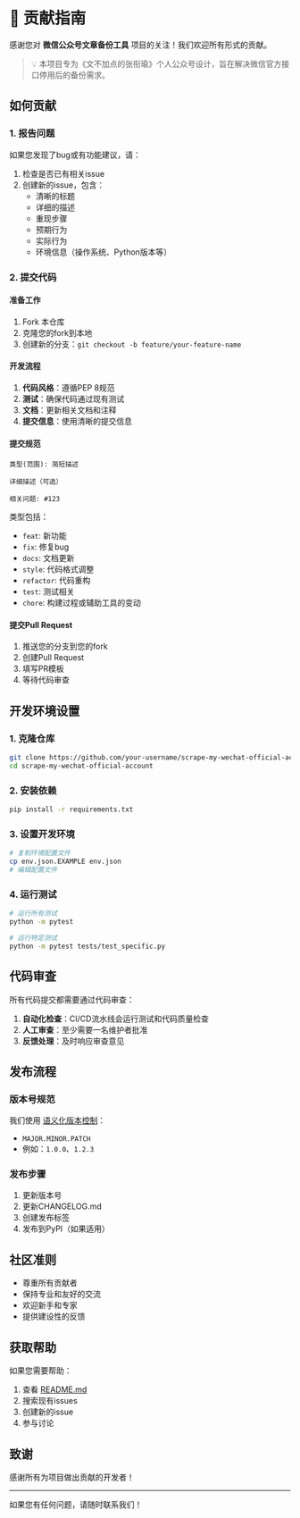 # 🤝 贡献指南

感谢您对 **微信公众号文章备份工具** 项目的关注！我们欢迎所有形式的贡献。

> 💡 本项目专为《文不加点的张衔瑜》个人公众号设计，旨在解决微信官方接口停用后的备份需求。

## 如何贡献

### 1. 报告问题

如果您发现了bug或有功能建议，请：

1. 检查是否已有相关issue
2. 创建新的issue，包含：
   - 清晰的标题
   - 详细的描述
   - 重现步骤
   - 预期行为
   - 实际行为
   - 环境信息（操作系统、Python版本等）

### 2. 提交代码

#### 准备工作

1. Fork 本仓库
2. 克隆您的fork到本地
3. 创建新的分支：`git checkout -b feature/your-feature-name`

#### 开发流程

1. **代码风格**：遵循PEP 8规范
2. **测试**：确保代码通过现有测试
3. **文档**：更新相关文档和注释
4. **提交信息**：使用清晰的提交信息

#### 提交规范

```
类型(范围): 简短描述

详细描述（可选）

相关问题: #123
```

类型包括：
- `feat`: 新功能
- `fix`: 修复bug
- `docs`: 文档更新
- `style`: 代码格式调整
- `refactor`: 代码重构
- `test`: 测试相关
- `chore`: 构建过程或辅助工具的变动

#### 提交Pull Request

1. 推送您的分支到您的fork
2. 创建Pull Request
3. 填写PR模板
4. 等待代码审查

## 开发环境设置

### 1. 克隆仓库

```bash
git clone https://github.com/your-username/scrape-my-wechat-official-account.git
cd scrape-my-wechat-official-account
```

### 2. 安装依赖

```bash
pip install -r requirements.txt
```

### 3. 设置开发环境

```bash
# 复制环境配置文件
cp env.json.EXAMPLE env.json
# 编辑配置文件
```

### 4. 运行测试

```bash
# 运行所有测试
python -m pytest

# 运行特定测试
python -m pytest tests/test_specific.py
```

## 代码审查

所有代码提交都需要通过代码审查：

1. **自动化检查**：CI/CD流水线会运行测试和代码质量检查
2. **人工审查**：至少需要一名维护者批准
3. **反馈处理**：及时响应审查意见

## 发布流程

### 版本号规范

我们使用 [语义化版本控制](https://semver.org/lang/zh-CN/)：

- `MAJOR.MINOR.PATCH`
- 例如：`1.0.0`、`1.2.3`

### 发布步骤

1. 更新版本号
2. 更新CHANGELOG.md
3. 创建发布标签
4. 发布到PyPI（如果适用）

## 社区准则

- 尊重所有贡献者
- 保持专业和友好的交流
- 欢迎新手和专家
- 提供建设性的反馈

## 获取帮助

如果您需要帮助：

1. 查看 [README.md](README.md)
2. 搜索现有issues
3. 创建新的issue
4. 参与讨论

## 致谢

感谢所有为项目做出贡献的开发者！

---

如果您有任何问题，请随时联系我们！
